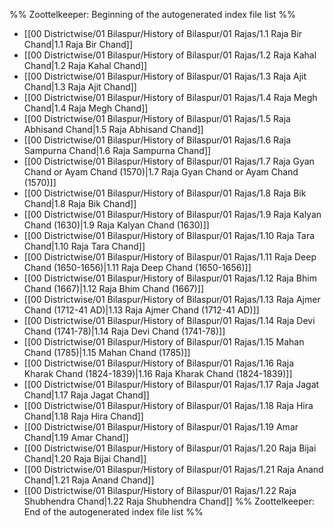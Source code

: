 %% Zoottelkeeper: Beginning of the autogenerated index file list  %%
-  [[00 Districtwise/01 Bilaspur/History of Bilaspur/01 Rajas/1.1 Raja Bir Chand|1.1 Raja Bir Chand]]
-  [[00 Districtwise/01 Bilaspur/History of Bilaspur/01 Rajas/1.2 Raja Kahal Chand|1.2 Raja Kahal Chand]]
-  [[00 Districtwise/01 Bilaspur/History of Bilaspur/01 Rajas/1.3 Raja Ajit Chand|1.3 Raja Ajit Chand]]
-  [[00 Districtwise/01 Bilaspur/History of Bilaspur/01 Rajas/1.4 Raja Megh Chand|1.4 Raja Megh Chand]]
-  [[00 Districtwise/01 Bilaspur/History of Bilaspur/01 Rajas/1.5 Raja Abhisand Chand|1.5 Raja Abhisand Chand]]
-  [[00 Districtwise/01 Bilaspur/History of Bilaspur/01 Rajas/1.6 Raja Sampurna Chand|1.6 Raja Sampurna Chand]]
-  [[00 Districtwise/01 Bilaspur/History of Bilaspur/01 Rajas/1.7 Raja Gyan Chand or Ayam Chand (1570)|1.7 Raja Gyan Chand or Ayam Chand (1570)]]
-  [[00 Districtwise/01 Bilaspur/History of Bilaspur/01 Rajas/1.8 Raja Bik Chand|1.8 Raja Bik Chand]]
-  [[00 Districtwise/01 Bilaspur/History of Bilaspur/01 Rajas/1.9 Raja Kalyan Chand (1630)|1.9 Raja Kalyan Chand (1630)]]
-  [[00 Districtwise/01 Bilaspur/History of Bilaspur/01 Rajas/1.10 Raja Tara Chand|1.10 Raja Tara Chand]]
-  [[00 Districtwise/01 Bilaspur/History of Bilaspur/01 Rajas/1.11 Raja Deep Chand (1650-1656)|1.11 Raja Deep Chand (1650-1656)]]
-  [[00 Districtwise/01 Bilaspur/History of Bilaspur/01 Rajas/1.12 Raja Bhim Chand (1667)|1.12 Raja Bhim Chand (1667)]]
-  [[00 Districtwise/01 Bilaspur/History of Bilaspur/01 Rajas/1.13 Raja Ajmer Chand (1712-41 AD)|1.13 Raja Ajmer Chand (1712-41 AD)]]
-  [[00 Districtwise/01 Bilaspur/History of Bilaspur/01 Rajas/1.14 Raja Devi Chand (1741-78)|1.14 Raja Devi Chand (1741-78)]]
-  [[00 Districtwise/01 Bilaspur/History of Bilaspur/01 Rajas/1.15 Mahan Chand (1785)|1.15 Mahan Chand (1785)]]
-  [[00 Districtwise/01 Bilaspur/History of Bilaspur/01 Rajas/1.16 Raja Kharak Chand (1824-1839)|1.16 Raja Kharak Chand (1824-1839)]]
-  [[00 Districtwise/01 Bilaspur/History of Bilaspur/01 Rajas/1.17 Raja Jagat Chand|1.17 Raja Jagat Chand]]
-  [[00 Districtwise/01 Bilaspur/History of Bilaspur/01 Rajas/1.18 Raja Hira Chand|1.18 Raja Hira Chand]]
-  [[00 Districtwise/01 Bilaspur/History of Bilaspur/01 Rajas/1.19 Amar Chand|1.19 Amar Chand]]
-  [[00 Districtwise/01 Bilaspur/History of Bilaspur/01 Rajas/1.20 Raja Bijai Chand|1.20 Raja Bijai Chand]]
-  [[00 Districtwise/01 Bilaspur/History of Bilaspur/01 Rajas/1.21 Raja Anand Chand|1.21 Raja Anand Chand]]
-  [[00 Districtwise/01 Bilaspur/History of Bilaspur/01 Rajas/1.22 Raja Shubhendra Chand|1.22 Raja Shubhendra Chand]]
%% Zoottelkeeper: End of the autogenerated index file list  %%
